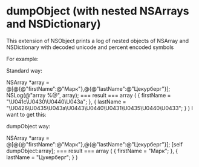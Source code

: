# dumpObject (with nested NSArrays and NSDictionary)
This extension of NSObject prints a log of nested objects of NSArray and NSDictionary with decoded unicode and percent encoded symbols

For example:

Standard way:

NSArray *array = @[@{@"firstName":@"Марк"},@{@"lastName":@"Цекурберг"}];
NSLog(@"array %@", array);
=== result ===
array (
        {
        firstName = "\U041c\U0430\U0440\U043a";
    },
        {
        lastName = "\U0426\U0435\U043a\U0443\U0440\U0431\U0435\U0440\U0433";
    }
)
I want to get this:

dumpObject way:

NSArray *array = @[@{@"firstName":@"Марк"},@{@"lastName":@"Цекурберг"}];
[self dumpObject:array];
=== result ===
array (
        {
        firstName = "Марк";
    },
        {
        lastName = "Цукерберг";
    }
)
